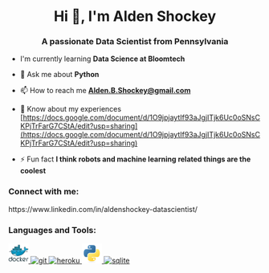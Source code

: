 <h1 align="center">Hi 👋, I'm Alden Shockey</h1>
<h3 align="center">A passionate Data Scientist from Pennsylvania</h3>

- I'm currently learning **Data Science at Bloomtech**

- 💬 Ask me about **Python**

- 📫 How to reach me **Alden.B.Shockey@gmail.com**

- 📄 Know about my experiences [https://docs.google.com/document/d/1O9jpjaytIf93aJgjITjk6Uc0oSNsCKPjTrFarG7CStA/edit?usp=sharing](https://docs.google.com/document/d/1O9jpjaytIf93aJgjITjk6Uc0oSNsCKPjTrFarG7CStA/edit?usp=sharing)

- ⚡ Fun fact **I think robots and machine learning related things are the coolest**

<h3 align="left">Connect with me:</h3>
<p align="left">https://www.linkedin.com/in/aldenshockey-datascientist/
</p>

<h3 align="left">Languages and Tools:</h3>
<p align="left"> <a href="https://www.docker.com/" target="_blank" rel="noreferrer"> <img src="https://raw.githubusercontent.com/devicons/devicon/master/icons/docker/docker-original-wordmark.svg" alt="docker" width="40" height="40"/> </a> <a href="https://git-scm.com/" target="_blank" rel="noreferrer"> <img src="https://www.vectorlogo.zone/logos/git-scm/git-scm-icon.svg" alt="git" width="40" height="40"/> </a> <a href="https://heroku.com" target="_blank" rel="noreferrer"> <img src="https://www.vectorlogo.zone/logos/heroku/heroku-icon.svg" alt="heroku" width="40" height="40"/> </a> <a href="https://www.python.org" target="_blank" rel="noreferrer"> <img src="https://raw.githubusercontent.com/devicons/devicon/master/icons/python/python-original.svg" alt="python" width="40" height="40"/> </a> <a href="https://www.sqlite.org/" target="_blank" rel="noreferrer"> <img src="https://www.vectorlogo.zone/logos/sqlite/sqlite-icon.svg" alt="sqlite" width="40" height="40"/> </a> </p>


<!---
AldenShockey/AldenShockey is a ✨ special ✨ repository because its `README.md` (this file) appears on your GitHub profile.
You can click the Preview link to take a look at your changes.
--->
